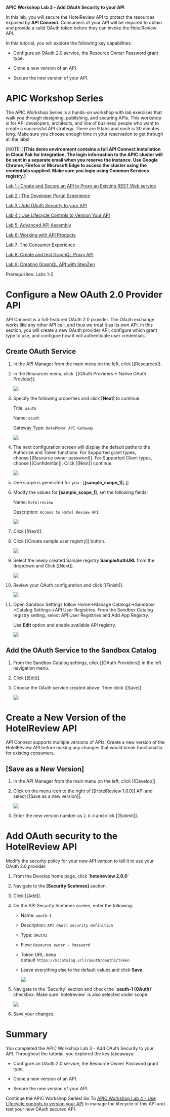 **APIC Workshop Lab 3 - Add OAuth Security to your API**

In this lab, you will secure the HotelReview API to protect the resources
exposed by **API Connect**. Consumers of your API will be required to
obtain and provide a valid OAuth token before they can invoke the
HotelReview API.

In this tutorial, you will explore the following key capabilities:

-   Configure an OAuth 2.0 service, the Resource Owner Password grant
    type.

-   Clone a new version of an API.

-   Secure the new version of your API.

 APIC Workshop Series
==================================================================================================================================================================================================================

The APIC Workshop Series is a hands-on workshop with lab exercises that
walk you through designing, publishing, and securing APIs. This workshop
is for API developers, architects, and line of business people who want
to create a successful API strategy. There are 9 labs and each is 30
minutes long. Make sure you choose enough time in your reservation to
get through all the labs! 

[NOTE: ]**[This demo environment contains a
full API Connect installation in Cloud Pak for Integration. The login
information to the APIC cluster will be sent in a separate email when
you reserve the instance. Use Google Chrome, Firefox or Microsoft Edge
to access the cluster using the credentials supplied. Make sure you
login using Common Services registry.]**

[Lab 1 : Create and Secure an API to Proxy an Existing REST Web
service](https://github.com/ibm-ecosystem-lab/APICv10/tree/main/instructions/Lab1)

[Lab 2 : The Developer Portal
Experience](https://github.com/ibm-ecosystem-lab/APICv10/tree/main/instructions/Lab2)

[Lab 3 : Add OAuth Security to your
API](https://github.com/ibm-ecosystem-lab/APICv10/tree/main/instructions/Lab3)

[Lab 4 : Use Lifecycle Controls to Version Your
API](https://github.com/ibm-ecosystem-lab/APICv10/tree/main/instructions/Lab4)

[Lab 5: Advanced API
Assembly](https://github.com/ibm-ecosystem-lab/APICv10/tree/main/instructions/Lab5)

[Lab 6: Working with API
Products](https://github.com/ibm-ecosystem-lab/APICv10/tree/main/instructions/Lab6)

[Lab 7: The Consumer
Experience](https://github.com/ibm-ecosystem-lab/APICv10/tree/main/instructions/Lab7)

[Lab 8: Create and test GraphQL Proxy
API](https://github.com/ibm-ecosystem-lab/APICv10/tree/main/instructions/Lab8)

[Lab 9: Creating GraphQL API with StepZen](https://github.com/ibm-ecosystem-lab/APICv10/tree/main/instructions/Lab9)


Prerequisites: Labs 1-2

 Configure a New OAuth 2.0 Provider API
=============================================================================================

API Connect is a full-featured OAuth 2.0 provider. The OAuth exchange
works like any other API call, and thus we treat it as its own API. In
this section, you will create a new OAuth provider API, configure which
grant type to use, and configure how it will authenticate user
credentials.

 Create OAuth Service
----------------------------------------------------------------------------------------------------------------------------------------

1.  In the API Manager from the main menu on the left,
    click [[Resources]].

2.  In the Resources menu, click  [[OAuth Providers-\> Native OAuth
    Provider]].

    ![](images/tutorial_html_f1fe85d169c1b8fc.png)

3.  Specify the following properties and
    click **[Next]** to continue.

    Title: `oauth`

    Name: `oauth`

    Gateway Type: `DataPower API Gateway`

    ![](images/tutorial_html_22f9d0d5c30f657d.png)

4.  The next configuration screen will display the default paths to the
    Authorize and Token functions. For Supported grant types,
    choose [[Resource owner
    password]].
    For Supported Client types,
    choose [[Confidential]].
    Click [[Next]] continue.

    ![](images/tutorial_html_2e278c6df90a639f.png)

5.  One scope is generated for you
    : [**[sample_scope_1]**[.]]

6.  Modify the values
    for **[sample_scope_1]**, set the
    following fields:

    Name: `hotelreview`

    Description: `Access to Hotel Review API`

    ![](images/tutorial_html_b42ee8bacaf23a4c.png)

7.  Click [[Next]].

8.  Click [[Create sample user registry]] button.

    ![](images/create_sample_user_registry.png)
	
9. Select the newly created Sample registry **SampleAuthURL** from the dropdown and Click [[Next]].

    ![](images/sample_user_registry.png)
	
10. Review your OAuth configuration and
    click [[Finish]].

    ![](images/tutorial_html_985e9dbc3a3f82c0.png)

11. Open Sandbox Settings follow
    Home-\>Manage Catalogs-\>Sandbox-\>Catalog Settings->API User Registries.
	From the Sandbox Catalog registry setting, select API User
    Registries and Add App Registry.

    Use **Edit** option and enable available API registry.

    ![](images/tutorial_html_c24f06de482a8ab5.png)

 Add the OAuth Service to the Sandbox Catalog
----------------------------------------------------------------------------------------------------------------------------------------------------------------

1.  From the Sandbox Catalog settings, click [[OAuth
    Providers]] in the left navigation menu.

5.  Click [[Edit]].

6.  Choose the OAuth service created above. Then
    click [[Save]].    

    ![](images/tutorial_html_6fa9961893476e8e.png)

 Create a New Version of the HotelReview API
================================================================================================

API Connect supports multiple versions of APIs. Create a new version of
the HotelReview API before making any changes that would break
functionality for existing consumers. 

 [Save as a New Version]
-----------------------------------------------------------------------------------------------------------------------------------------

1.  In the API Manager from the main menu on the left,
    click [[Develop]].

2.  Click on the menu icon to the right of [[HotelReview
    1.0.0]] API
    and select [[Save as a new
    version]].  

    ![](images/tutorial_html_4f0d083547b597a4.png)

3.  Enter the new version number
    as `2.0.0` and
    click [[Submit]].

 Add OAuth security to the HotelReview API
==============================================================================================

Modify the security policy for your new API version to tell it to use
your OAuth 2.0 provider.

1.  From the Develop home page, click \`**hotelreview 2.0.0**\`

2.  Navigate to the **[Security Scehmes]** section.

3.  Click [[Add]].

4.  On the API Security Scehmes screen, enter the following:

    -   Name: `oauth-1`

    -   Description: `API OAuth security definition`

    -   Type: `OAuth2`

    -   Flow: `Resource owner - Password`

    -   Token URL: keep
        default `https://$(catalog.url)/oauth/oauth2/token`

    -   Leave everything else to the default values and
        click **Save**.  

        ![](images/tutorial_html_9b9f57dc81561ae7.png)

5.  Navigate to the \`Security\` section and check the \`**oauth-1 (OAuth)**\` checkbox. 
	Make sure \`hotelreview\` is also selected under scope.  

    ![](images/tutorial_html_c8a8e86664fd2a1.png)

6.  Save your changes.

 Summary
==============================================================

You completed the APIC Workshop Lab 3 - Add OAuth Security to your
API. Throughout the tutorial, you explored the key takeaways:

-   Configure an OAuth 2.0 service, the Resource Owner Password grant
    type.

-   Clone a new version of an API.

-   Secure the new version of your API.

Continue the APIC Workshop Series! Go To [APIC Workshop Lab 4 - Use
Lifecycle controls to version your
API](https://github.com/ibm-ecosystem-lab/APICv10/tree/main/instructions/Lab4) to
manage the lifecycle of this API and test your new OAuth secured API.
